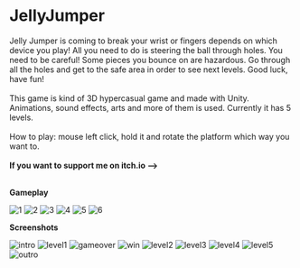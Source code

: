 # JellyJumper

Jelly Jumper is coming to break your wrist or fingers depends on which device you play! All you need to do is steering the ball through holes. You need to be careful! Some pieces you bounce on are hazardous.
Go through all the holes and get to the safe area in order to see next levels. Good luck, have fun! <br><br>
This game is kind of 3D hypercasual game and made with Unity. Animations, sound effects, arts and more of them is used. Currently it has 5 levels.<br><br>
How to play: mouse left click, hold it and rotate the platform which way you want to.<br><br>
<strong>If you want to support me on itch.io --> </strong> <br><br>

<strong> Gameplay </strong>

![1](https://user-images.githubusercontent.com/59232592/136693387-c3704c73-4ea0-4468-96f8-4ba64796aa1b.gif)
![2](https://user-images.githubusercontent.com/59232592/136693395-89d27f10-de3b-4a84-9c10-21433918c961.gif)
![3](https://user-images.githubusercontent.com/59232592/136693398-27e1dda2-22b1-4624-a197-445b516e8c5c.gif)
![4](https://user-images.githubusercontent.com/59232592/136693401-87030867-78a5-4f13-8ab4-333caf8d7223.gif)
![5](https://user-images.githubusercontent.com/59232592/136693406-9abe2a49-276b-4b16-8dc8-dfb57fb72aa3.gif)
![6](https://user-images.githubusercontent.com/59232592/136693410-a418c123-c7bc-43c8-a439-57ac4161c36a.gif)

<strong> Screenshots </strong>

![intro](https://user-images.githubusercontent.com/59232592/136693418-c67a727b-bfce-4178-a076-9a5086e942c3.png)
![level1](https://user-images.githubusercontent.com/59232592/136693423-40b621f9-7f8c-4b48-a821-515a65b11a2f.png)
![gameover](https://user-images.githubusercontent.com/59232592/136693429-7581e04e-058c-4456-a625-53a80c963745.png)
![win](https://user-images.githubusercontent.com/59232592/136693439-828fd04d-40d1-41bd-89c8-0f4a1bddfc55.png)
![level2](https://user-images.githubusercontent.com/59232592/136693443-42e63646-09fb-495c-abca-a09f3d6fba70.png)
![level3](https://user-images.githubusercontent.com/59232592/136693444-d1c825b3-a246-4823-90c6-22c58038626b.png)
![level4](https://user-images.githubusercontent.com/59232592/136693446-23bdd76b-1e8e-45dd-9258-b3962f080c7d.png)
![level5](https://user-images.githubusercontent.com/59232592/136693448-213d2714-0662-44b5-ba3c-c19c653cf41a.png)
![outro](https://user-images.githubusercontent.com/59232592/136693457-33ce9dd5-7c73-4bb7-b680-b32174d42aba.png)
